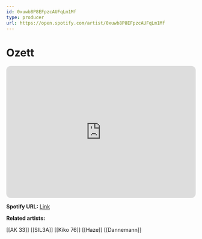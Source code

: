 ```yaml
---
id: 0xuwb8P8EFpzcAUFqLm1Mf
type: producer
url: https://open.spotify.com/artist/0xuwb8P8EFpzcAUFqLm1Mf
---
```

# Ozett

<iframe style="border-radius:12px" src="https://open.spotify.com/embed/artist/0xuwb8P8EFpzcAUFqLm1Mf" width="100%" height="352" frameBorder="0" allowfullscreen="" allow="autoplay; clipboard-write; encrypted-media; fullscreen; picture-in-picture" loading="lazy"></iframe>

**Spotify URL:** [Link](https://open.spotify.com/artist/0xuwb8P8EFpzcAUFqLm1Mf)

**Related artists:**

[[AK 33]]
[[SIL3A]]
[[Kiko 76]]
[[Haze]]
[[Dannemann]]
